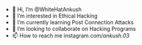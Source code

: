 - 👋 Hi, I’m @WhiteHatAnkush
- 👀 I’m interested in Ethical Hacking
- 🌱 I’m currently learning Post Connection Attacks
- 💞️ I’m looking to collaborate on Hacking Programs
- 📫 How to reach me instagram.com/_ankush.03_

<!---
WhiteHatAnkush/WhiteHatAnkush is a ✨ special ✨ repository because its `README.md` (this file) appears on your GitHub profile.
You can click the Preview link to take a look at your changes.
--->
